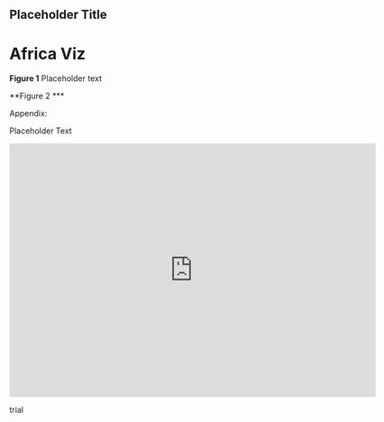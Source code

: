 ## Placeholder Title


# Africa Viz

**Figure 1**
Placeholder text



**Figure 2 ***

Appendix: 

Placeholder Text 
<iframe seamless frameborder="0" src="https://public.tableau.com/views/IRIS_16078811409990/Sheet1?:language=en&:display_count=y?:embed=yes" width = '650' height = '450' scrolling='yes' ></iframe>

trial
